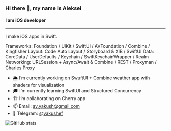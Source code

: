 ### Hi there 👋, my name is Aleksei
#### I am iOS developer
---
I make iOS apps in Swift.

Frameworks: Foundation / UIKit / SwiftUI / AVFoundation / Combine / Kingfisher
Layout: Code Auto Layout / Storyboard & XIB / SwiftUI
Data: CoreData / UserDefaults / Keychain / SwiftKeychainWrapper / Realm
Networking: URLSession + Async/Await & Combine / REST / Proxyman / Charles Proxy

- 🌦️ I’m currently working on SwuftUI + Combine weather app with shaders for visualization 
- 🎓 I’m currently learning SwiftUI and Structured Concurrency 
- 🏗️ I’m collaborating on Cherry app 
- 📫 Email: av.yakush@gmail.com
- 📲 Telegram: [@yakushef](https://t.me/yakushef)

![GitHub stats](https://github-readme-stats.vercel.app/api?username=yakushef&show_icons=true)  

